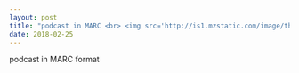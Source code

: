 ```yaml
---
layout: post
title: "podcast in MARC <br> <img src='http://is1.mzstatic.com/image/thumb/Music62/v4/73/9e/ba/739eba45-1fbb-1b23-4fd7-8b08402c8a44/source/1200x630bb.jpg' height='300' width='300'>"
date: 2018-02-25
---
```


<div class="show"> podcast in MARC format</div>
